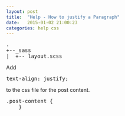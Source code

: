 ```yaml
---
layout: post
title:  "Help - How to justify a Paragraph"
date:   2015-01-02 21:00:23
categories: help css
---
```


<pre>
.
+--_sass
|  +--_layout.scss
</pre>

Add 
<pre>text-align: justify;</pre>
to the css file for the post content.
<pre>.post-content {
    }</pre>
